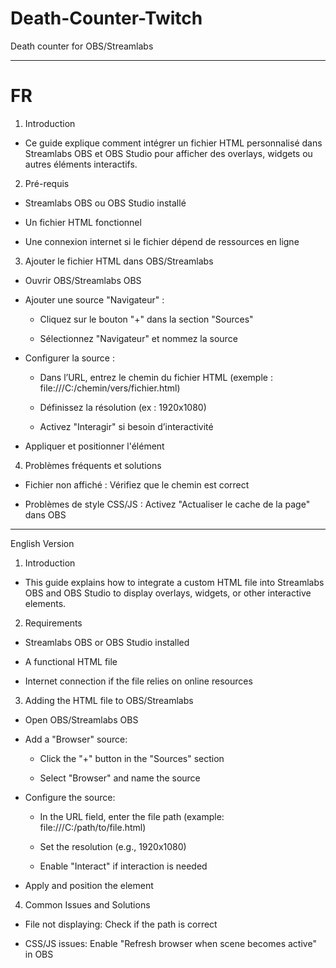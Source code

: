 # Death-Counter-Twitch
Death counter for OBS/Streamlabs

---------------------------------------------------------------------------------------------------------------------------------

# FR # 

1. Introduction

- Ce guide explique comment intégrer un fichier HTML personnalisé dans Streamlabs OBS et OBS Studio pour afficher des overlays, widgets ou autres éléments interactifs.
  

2. Pré-requis

- Streamlabs OBS ou OBS Studio installé

- Un fichier HTML fonctionnel

- Une connexion internet si le fichier dépend de ressources en ligne
  

3. Ajouter le fichier HTML dans OBS/Streamlabs

- Ouvrir OBS/Streamlabs OBS

- Ajouter une source "Navigateur" :

  - Cliquez sur le bouton "+" dans la section "Sources"

  - Sélectionnez "Navigateur" et nommez la source

- Configurer la source :

  - Dans l’URL, entrez le chemin du fichier HTML (exemple : file:///C:/chemin/vers/fichier.html)

  - Définissez la résolution (ex : 1920x1080)

  - Activez "Interagir" si besoin d’interactivité

- Appliquer et positionner l'élément
  

4. Problèmes fréquents et solutions

- Fichier non affiché : Vérifiez que le chemin est correct

- Problèmes de style CSS/JS : Activez "Actualiser le cache de la page" dans OBS


-----------------------------------------------------------------------------------------------------------------------------

English Version

1. Introduction

- This guide explains how to integrate a custom HTML file into Streamlabs OBS and OBS Studio to display overlays, widgets, or other interactive elements.
  

2. Requirements

- Streamlabs OBS or OBS Studio installed

- A functional HTML file

- Internet connection if the file relies on online resources
  

3. Adding the HTML file to OBS/Streamlabs

- Open OBS/Streamlabs OBS

- Add a "Browser" source:

  - Click the "+" button in the "Sources" section

  - Select "Browser" and name the source

- Configure the source:

  - In the URL field, enter the file path (example: file:///C:/path/to/file.html)

  - Set the resolution (e.g., 1920x1080)

  - Enable "Interact" if interaction is needed

- Apply and position the element


4. Common Issues and Solutions

- File not displaying: Check if the path is correct

- CSS/JS issues: Enable "Refresh browser when scene becomes active" in OBS

